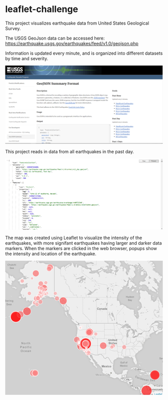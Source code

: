# leaflet-challenge

This project visualizes earthquake data from United States Geological Survey.

The USGS GeoJson data can be accessed here: https://earthquake.usgs.gov/earthquakes/feed/v1.0/geojson.php  

Information is updated every minute, and is organized into different datasets by time and severity.   

![](images/usgs_website.png)  


This project reads in data from all earthquakes in the past day.  

![](images/metadata.png)

The map was created using Leaflet to visualize the intensity of the earthquakes, with more signifant earthquakes having larger and darker data markers.  When the markers are clicked in the web browser, popups show the intensity and location of the earthquake.  


![](images/earthquake_map.png)

